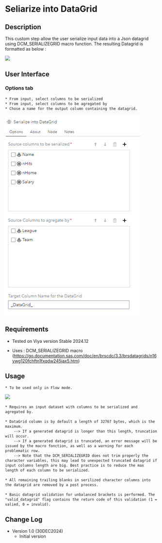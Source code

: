 # Seliarize into DataGrid

## Description

This custom step allow the user serialize input data into a Json datagrid using DCM_SERIALIZEGRID macro function. 
The resulting Datagrid is formatted as below : 

<kbd>![](img/__SIDG_DataGrid.png)</kbd>

## User Interface

### Options tab ###

	* From input, select columns to be serialized
	* From input, select columns to be agregated by
	* Chose a name for the output column containing the datagrid. 

   <kbd>![](img/_SIDG_Options.png)</kbd>

## Requirements

* Tested on Viya version Stable 2024.12

* Uses : DCM_SERIALIZEGRID macro (https://go.documentation.sas.com/doc/en/brscdc/3.3/brsdatagrids/n16ywg120fchftn1fxqdw245jax5.htm)

## Usage

	* To be used only in Flow mode. 
   
   <kbd>![](img/__SIDG_Usage.png)</kbd>
	
	* Requires an input dataset with columns to be serialized and agregated by. 
	
	* DataGrid column is by default a length of 32767 bytes, which is the maximum. 
		--> If a generated datagrid is longer than this length, truncation will occur. 
		--> If a generated datagrid is truncated, an error message will be issued by the macro fonction, as well as a warning for each problematic row.
		--> Note that the DCM_SERIALIZEGRID does not trim properly the character variables, this may lead to unexpected truncated datagrid if input columns length are big. Best practice is to reduce the max length of each column to be serialized. 
		
	* All remaining trailing blanks in serilized character columns into the datagrid are removed by a post process. 
	
	* Basic datagrid validation for unbalanced brackets is performed. The "valid_datagrid" flag contains the return code of this validation (1 = valied, 0 = invalid). 

## Change Log

* Version 1.0 (30DEC2024)
    * Initial version

